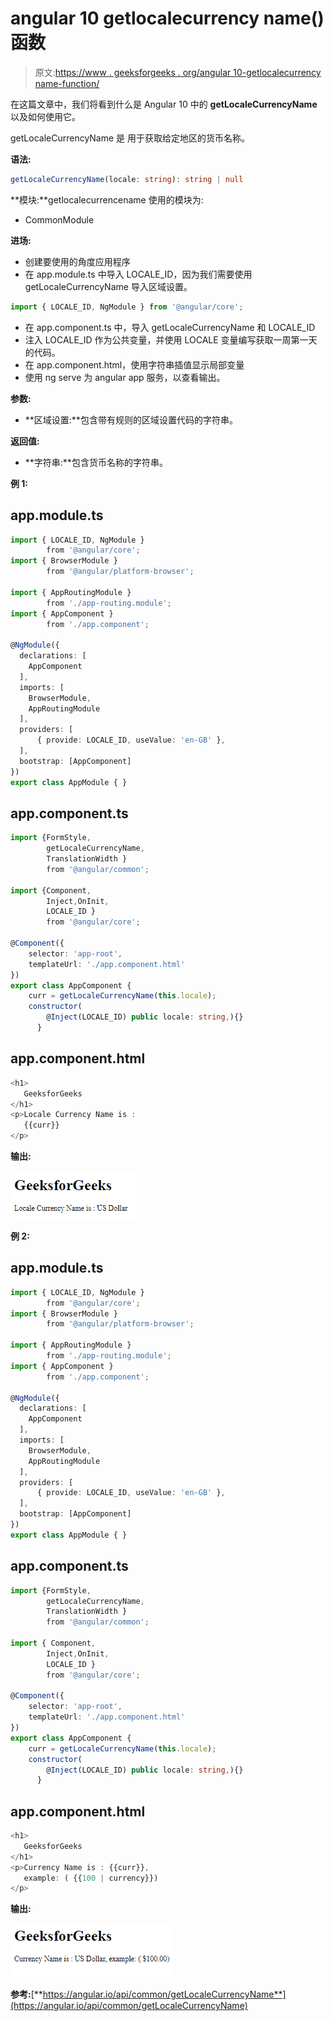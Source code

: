 # angular 10 getlocalecurrency name()函数

> 原文:[https://www . geeksforgeeks . org/angular 10-getlocalecurrency name-function/](https://www.geeksforgeeks.org/angular10-getlocalecurrencyname-function/)

在这篇文章中，我们将看到什么是 Angular 10 中的 **getLocaleCurrencyName** 以及如何使用它。

getLocaleCurrencyName 是 用于获取给定地区的货币名称。

**语法:**

```ts
getLocaleCurrencyName(locale: string): string | null

```

**模块:**getlocalecurrencename 使用的模块为:

*   CommonModule

**进场:**

*   创建要使用的角度应用程序
*   在 app.module.ts 中导入 LOCALE_ID，因为我们需要使用 getLocaleCurrencyName 导入区域设置。

```ts
import { LOCALE_ID, NgModule } from '@angular/core';
```

*   在 app.component.ts 中，导入 getLocaleCurrencyName 和 LOCALE_ID
*   注入 LOCALE_ID 作为公共变量，并使用 LOCALE 变量编写获取一周第一天的代码。
*   在 app.component.html，使用字符串插值显示局部变量
*   使用 ng serve 为 angular app 服务，以查看输出。

**参数:**

*   **区域设置:**包含带有规则的区域设置代码的字符串。

**返回值:**

*   **字符串:**包含货币名称的字符串。

**例 1:**

## app.module.ts

```ts
import { LOCALE_ID, NgModule } 
        from '@angular/core';
import { BrowserModule } 
        from '@angular/platform-browser';

import { AppRoutingModule } 
        from './app-routing.module';
import { AppComponent } 
        from './app.component';

@NgModule({
  declarations: [
    AppComponent
  ],
  imports: [
    BrowserModule,
    AppRoutingModule
  ],
  providers: [
      { provide: LOCALE_ID, useValue: 'en-GB' },
  ],
  bootstrap: [AppComponent]
})
export class AppModule { }
```

## app.component.ts

```ts
import {FormStyle,
        getLocaleCurrencyName, 
        TranslationWidth } 
        from '@angular/common';

import {Component, 
        Inject,OnInit, 
        LOCALE_ID } 
        from '@angular/core';

@Component({
    selector: 'app-root',
    templateUrl: './app.component.html'
})
export class AppComponent {
    curr = getLocaleCurrencyName(this.locale);
    constructor(
        @Inject(LOCALE_ID) public locale: string,){}
      }
```

## app.component.html

```ts
<h1>
   GeeksforGeeks
</h1>
<p>Locale Currency Name is : 
   {{curr}}
</p>
```

**输出:**

![](img/6734e4a430844bf10cbf706d8e347cb3.png)

**例 2:**

## app.module.ts

```ts
import { LOCALE_ID, NgModule }
        from '@angular/core';
import { BrowserModule } 
        from '@angular/platform-browser';

import { AppRoutingModule } 
        from './app-routing.module';
import { AppComponent } 
        from './app.component';

@NgModule({
  declarations: [
    AppComponent
  ],
  imports: [
    BrowserModule,
    AppRoutingModule
  ],
  providers: [
      { provide: LOCALE_ID, useValue: 'en-GB' },
  ],
  bootstrap: [AppComponent]
})
export class AppModule { }
```

## app.component.ts

```ts
import {FormStyle,
        getLocaleCurrencyName, 
        TranslationWidth } 
        from '@angular/common';

import { Component, 
        Inject,OnInit, 
        LOCALE_ID } 
        from '@angular/core';

@Component({
    selector: 'app-root',
    templateUrl: './app.component.html'
})
export class AppComponent {
    curr = getLocaleCurrencyName(this.locale);
    constructor(
        @Inject(LOCALE_ID) public locale: string,){}
      }
```

## app.component.html

```ts
<h1>
   GeeksforGeeks
</h1>
<p>Currency Name is : {{curr}}, 
   example: ( {{100 | currency}})
</p>
```

**输出:**

![](img/5aecd626f58f3e87e3944d5bd7992366.png)

**参考:**[**https://angular.io/api/common/getLocaleCurrencyName**](https://angular.io/api/common/getLocaleCurrencyName)